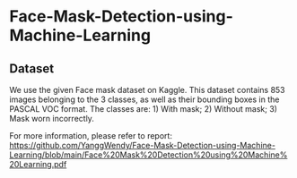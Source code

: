 # Face-Mask-Detection-using-Machine-Learning
## Dataset
We use the given Face mask dataset on Kaggle. This dataset contains 853 images belonging to the 3 classes, as well as their bounding boxes in the PASCAL VOC format. The classes are: 1) With mask; 2) Without mask; 3) Mask worn incorrectly.

For more information, please refer to report: https://github.com/YanggWendy/Face-Mask-Detection-using-Machine-Learning/blob/main/Face%20Mask%20Detection%20using%20Machine%20Learning.pdf

